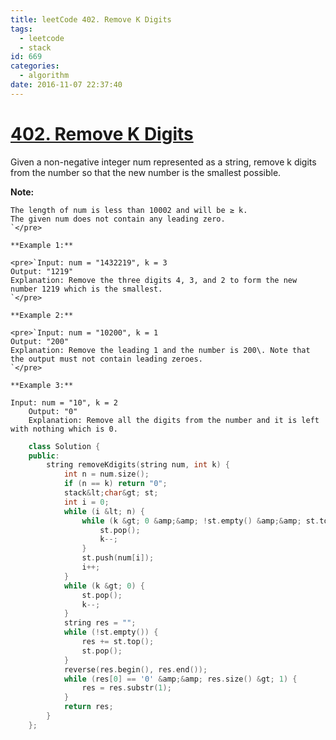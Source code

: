 ```yaml
---
title: leetCode 402. Remove K Digits
tags:
  - leetcode
  - stack
id: 669
categories:
  - algorithm
date: 2016-11-07 22:37:40
---
```


# [402\. Remove K Digits](https://leetcode.com/problems/remove-k-digits/)

Given a non-negative integer num represented as a string, remove k digits from the number so that the new number is the smallest possible.

**Note:**

    The length of num is less than 10002 and will be ≥ k.
    The given num does not contain any leading zero.
    `</pre>

    **Example 1:**

    <pre>`Input: num = "1432219", k = 3
    Output: "1219"
    Explanation: Remove the three digits 4, 3, and 2 to form the new number 1219 which is the smallest.
    `</pre>

    **Example 2:**

    <pre>`Input: num = "10200", k = 1
    Output: "200"
    Explanation: Remove the leading 1 and the number is 200\. Note that the output must not contain leading zeroes.
    `</pre>

    **Example 3:**

```
Input: num = "10", k = 2
    Output: "0"
    Explanation: Remove all the digits from the number and it is left with nothing which is 0.
```


``` cpp
    class Solution {
    public:
        string removeKdigits(string num, int k) {
            int n = num.size();
            if (n == k) return "0";
            stack&lt;char&gt; st;
            int i = 0;
            while (i &lt; n) {
                while (k &gt; 0 &amp;&amp; !st.empty() &amp;&amp; st.top() &gt; num[i]) {
                    st.pop();
                    k--;
                }
                st.push(num[i]);
                i++;
            }
            while (k &gt; 0) {
                st.pop();
                k--;
            }
            string res = "";
            while (!st.empty()) {
                res += st.top();
                st.pop();
            }
            reverse(res.begin(), res.end());
            while (res[0] == '0' &amp;&amp; res.size() &gt; 1) {
                res = res.substr(1);
            }
            return res;
        }
    };
```